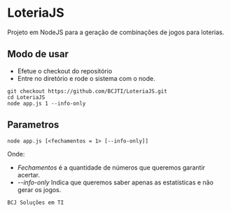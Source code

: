 ﻿# LoteriaJS

Projeto em NodeJS para a geração de combinações de jogos para loterias.

## Modo de usar
- Efetue o checkout do repositório
- Entre no diretório e rode o sistema com o node.

```
git checkout https://github.com/BCJTI/LoteriaJS.git
cd LoteriaJS
node app.js 1 --info-only
```

## Parametros

```
node app.js [<fechamentos = 1> [--info-only]]
```

Onde:
- *Fechamentos* é a quantidade de números que queremos garantir acertar.
- *--info-only* Indica que queremos saber apenas as estatísticas e não gerar os jogos.

```
BCJ Soluções em TI
```
